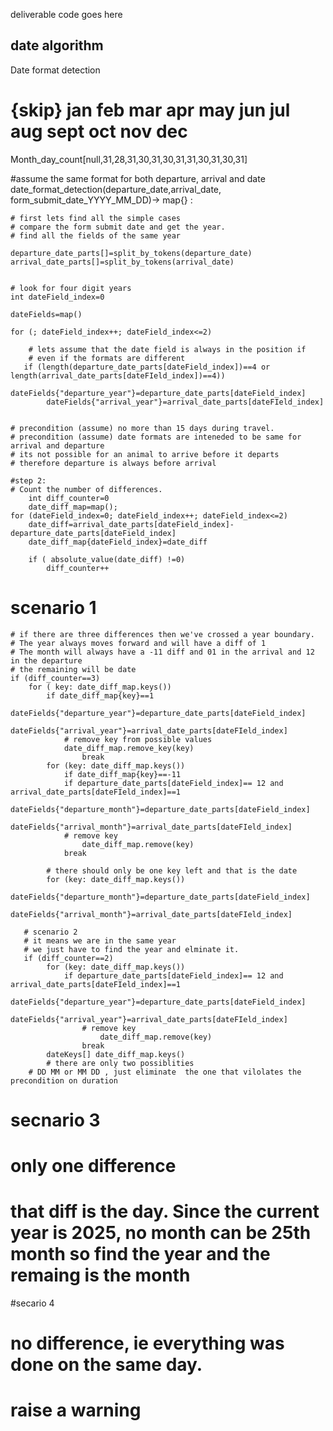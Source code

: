 deliverable code goes here



## date algorithm

Date format detection
# {skip} jan feb mar apr may jun jul aug sept oct nov dec
Month_day_count[null,31,28,31,30,31,30,31,31,30,31,30,31]

#assume the same format for both departure, arrival and date
date_format_detection(departure_date,arrival_date, form_submit_date_YYYY_MM_DD)-> map{} :


	# first lets find all the simple cases
	# compare the form submit date and get the year.
	# find all the fields of the same year
	
	departure_date_parts[]=split_by_tokens(departure_date)
	arrival_date_parts[]=split_by_tokens(arrival_date)


    # look for four digit years
    int dateField_index=0
    
    dateFields=map()

    for (; dateField_index++; dateField_index<=2)

        # lets assume that the date field is always in the position if
        # even if the formats are different
       if (length(departure_date_parts[dateField_index])==4 or length(arrival_date_parts[dateFIeld_index])==4))
            dateFields{"departure_year"}=departure_date_parts[dateField_index]
            dateFields{"arrival_year"}=arrival_date_parts[dateFIeld_index]
        

    # precondition (assume) no more than 15 days during travel.
    # precondition (assume) date formats are inteneded to be same for arrival and departure
    # its not possible for an animal to arrive before it departs
    # therefore departure is always before arrival

    #step 2:
    # Count the number of differences.
    	int diff_counter=0
     	date_diff_map=map();
	for (dateField_index=0; dateField_index++; dateField_index<=2)
 		date_diff=arrival_date_parts[dateField_index]-departure_date_parts[dateField_index]
   		date_diff_map{dateField_index}=date_diff
     
 		if ( absolute_value(date_diff) !=0)
   			diff_counter++
 # scenario 1		
	# if there are three differences then we've crossed a year boundary. 
 	# The year always moves forward and will have a diff of 1
  	# The month will always have a -11 diff and 01 in the arrival and 12 in the departure
   	# the remaining will be date
	if (diff_counter==3)
 		for ( key: date_diff_map.keys())
 			if date_diff_map{key}==1
   				dateFields{"departure_year"}=departure_date_parts[dateField_index]
            			dateFields{"arrival_year"}=arrival_date_parts[dateFIeld_index]
	      		# remove key from possible values
	 			date_diff_map.remove_key(key)
    				break
    		for (key: date_diff_map.keys())
     			if date_diff_map{key}==-11
				if departure_date_parts[dateField_index]== 12 and arrival_date_parts[dateFIeld_index]==1
    					dateFields{"departure_month"}=departure_date_parts[dateField_index]
            				dateFields{"arrival_month"}=arrival_date_parts[dateFIeld_index]
				# remove key
    				date_diff_map.remove(key)
				break

    		# there should only be one key left and that is the date
      		for (key: date_diff_map.keys())
			dateFields{"departure_month"}=departure_date_parts[dateField_index]
            		dateFields{"arrival_month"}=arrival_date_parts[dateFIeld_index]

       # scenario 2
       # it means we are in the same year
       # we just have to find the year and elminate it.
       if (diff_counter==2)
       		for (key: date_diff_map.keys())
				if departure_date_parts[dateField_index]== 12 and arrival_date_parts[dateFIeld_index]==1
    					dateFields{"departure_year"}=departure_date_parts[dateField_index]
            				dateFields{"arrival_year"}=arrival_date_parts[dateFIeld_index]
					# remove key
    					date_diff_map.remove(key)
					break
     		dateKeys[] date_diff_map.keys()
       		# there are only two possiblities
	 	# DD MM or MM DD , just eliminate  the one that vilolates the precondition on duration

   # secnario 3
   # only one difference
   # that diff is the day. Since the current year is 2025, no month can be 25th month so find the year and the remaing is the month

   #secario 4
   # no difference, ie everything was done on the same day. 
   # raise a warning
			 		
       		
					
				      
   	
 		
     
    


    
